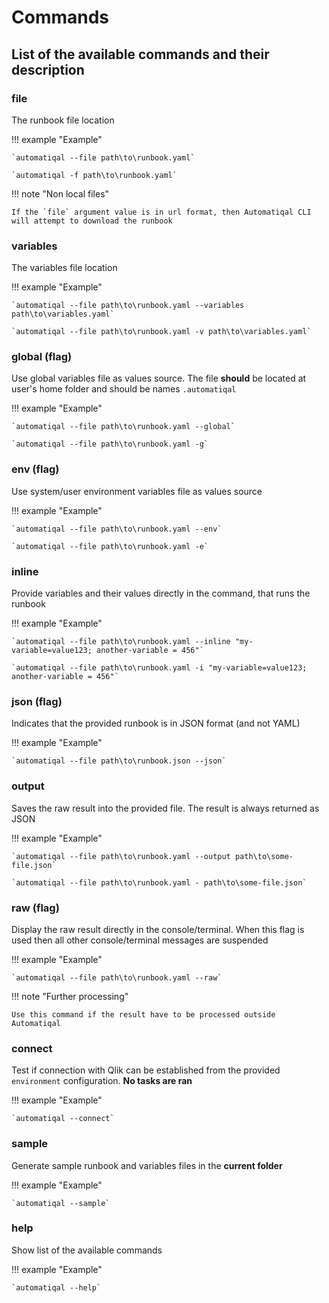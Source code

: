 # Commands

## List of the available commands and their description

### file

The runbook file location

!!! example "Example"

    `automatiqal --file path\to\runbook.yaml`

    `automatiqal -f path\to\runbook.yaml`

!!! note "Non local files"

    If the `file` argument value is in url format, then Automatiqal CLI will attempt to download the runbook    

### variables

The variables file location

!!! example "Example"

    `automatiqal --file path\to\runbook.yaml --variables path\to\variables.yaml`

    `automatiqal --file path\to\runbook.yaml -v path\to\variables.yaml`

### global (flag)

Use global variables file as values source. The file **should** be located at user's home folder and should be names `.automatiqal`

!!! example "Example"

    `automatiqal --file path\to\runbook.yaml --global`

    `automatiqal --file path\to\runbook.yaml -g`

### env (flag)

Use system/user environment variables file as values source

!!! example "Example"

    `automatiqal --file path\to\runbook.yaml --env`

    `automatiqal --file path\to\runbook.yaml -e`

### inline

Provide variables and their values directly in the command, that runs the runbook

!!! example "Example"

    `automatiqal --file path\to\runbook.yaml --inline "my-variable=value123; another-variable = 456"`

    `automatiqal --file path\to\runbook.yaml -i "my-variable=value123; another-variable = 456"`

### json (flag)

Indicates that the provided runbook is in JSON format (and not YAML)

!!! example "Example"

    `automatiqal --file path\to\runbook.json --json`

### output

Saves the raw result into the provided file. The result is always returned as JSON

!!! example "Example"

    `automatiqal --file path\to\runbook.yaml --output path\to\some-file.json`

    `automatiqal --file path\to\runbook.yaml - path\to\some-file.json`

### raw (flag)

Display the raw result directly in the console/terminal. When this flag is used then all other console/terminal messages are suspended

!!! example "Example"

    `automatiqal --file path\to\runbook.yaml --raw`

!!! note "Further processing"

    Use this command if the result have to be processed outside Automatiqal 

### connect

Test if connection with Qlik can be established from the provided `environment` configuration. **No tasks are ran**

!!! example "Example"

    `automatiqal --connect`

### sample

Generate sample runbook and variables files in the **current folder**

!!! example "Example"

    `automatiqal --sample`

### help

Show list of the available commands

!!! example "Example"

    `automatiqal --help`
